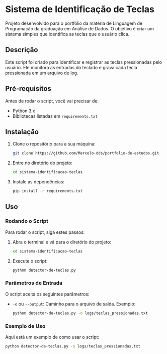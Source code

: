 # Sistema de Identificação de Teclas

Projeto desenvolvido para o portfólio da matéria de Linguagem de Programação da graduação em Análise de Dados. O objetivo é criar um sistema simples que identifica as teclas que o usuário clica.

## Descrição

Este script foi criado para identificar e registrar as teclas pressionadas pelo usuário. Ele monitora as entradas do teclado e grava cada tecla pressionada em um arquivo de log.

## Pré-requisitos

Antes de rodar o script, você vai precisar de:

- Python 3.x
- Bibliotecas listadas em `requirements.txt`

## Instalação

1. Clone o repositório para a sua máquina:
    ```bash
    git clone https://github.com/Marcelo-dds/portfolio-de-estudos.git
    ```
2. Entre no diretório do projeto:
    ```bash
    cd sistema-identificacao-teclas
    ```
3. Instale as dependências:
    ```bash
    pip install -r requirements.txt
    ```

## Uso

### Rodando o Script

Para rodar o script, siga estes passos:

1. Abra o terminal e vá para o diretório do projeto:
    ```bash
    cd sistema-identificacao-teclas
    ```
2. Execute o script:
    ```bash
    python detector-de-teclas.py
    ```

### Parâmetros de Entrada

O script aceita os seguintes parâmetros:

- `-o` ou `--output`: Caminho para o arquivo de saída. Exemplo:
    ```bash
    python detector-de-teclas.py -o logs/teclas_pressionadas.txt
    ```

### Exemplo de Uso

Aqui está um exemplo de como usar o script:

```bash
python detector-de-teclas.py -o logs/teclas_pressionadas.txt
